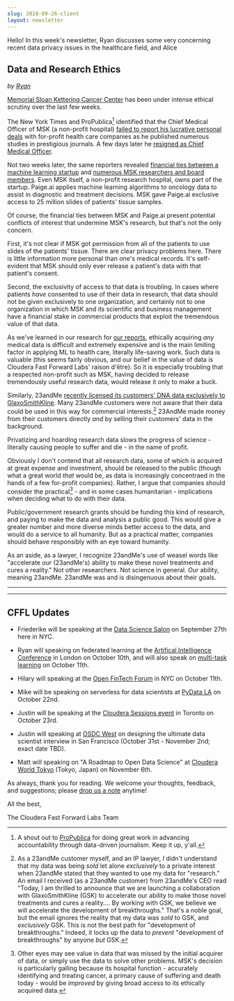 ```yaml
---
slug: 2018-09-26-client
layout: newsletter
---
```


Hello!  In this week's newsletter, Ryan discusses some very concerning recent data privacy issues in the healthcare field, and Alice


## Data and Research Ethics
_by [Ryan](https://twitter.com/jqpubliq)_

[Memorial Sloan Kettering Cancer Center](https://www.mskcc.org/) has been under intense ethical scrutiny over the last few weeks.

The New York Times and ProPublica[^propub] identified that the Chief Medical Officer of MSK (a non-profit hospital) [failed to report his lucrative personal deals](https://www.nytimes.com/2018/09/08/health/jose-baselga-cancer-memorial-sloan-kettering.html) with for-profit health care companies as he published numerous studies in prestigious journals. A few days later he [resigned as Chief Medical Officer](https://www.nytimes.com/2018/09/13/health/jose-baselga-cancer-memorial-sloan-kettering.html).

Not two weeks later, the same reporters revealed [financial ties between a machine learning startup](https://paige.ai) and [numerous MSK researchers and board members](https://www.nytimes.com/2018/09/20/health/memorial-sloan-kettering-cancer-paige-ai.html). Even MSK itself, a non-profit research hospital, owns part of the startup. Paige.ai applies machine learning algorithms to oncology data to assist in diagnostic and treatment decisions. MSK gave Paige.ai exclusive access to 25 million slides of patients' tissue samples.

Of course, the financial ties between MSK and Paige.ai present potential conflicts of interest that undermine MSK's research, but that's not the only concern.

First, it's not clear if MSK got permission from all of the patients to use slides of the patients' tissue. There are clear privacy problems here. There is little information more personal than one's medical records. It's self-evident that MSK should only ever release a patient's data with that patient's consent.

Second, the exclusivity of access to that data is troubling. In cases where patients _have_ consented to use of their data in research, that data should not be given exclusively to one organization, and certainly not to one organization in which MSK and its scientific and business management have a financial stake in commercial products that exploit the tremendous value of that data.

As we've learned in our research for [our reports](https://www.cloudera.com/products/fast-forward-labs-research/fast-forward-labs-research-reports.html), ethically acquiring _any_ medical data is difficult and extremely expensive and is the main limiting factor in applying ML to health care, literally life-saving work. Such data is valuable (this seems fairly obvious, and our belief in the value of data is Cloudera Fast Forward Labs' raison d'être). So it is especially troubling that a respected non-profit such as MSK, having decided to release tremendously useful research data, would release it only to make a buck.

Similarly, 23andMe [recently licensed its customers' DNA data exclusively to GlaxoSmithKline](https://www.wired.com/story/23andme-glaxosmithkline-pharma-deal/). Many 23andMe customers were not aware that their data could be used in this way for commercial interests.[^gsk] 23AndMe made money from their customers directly _and_ by selling their customers' data in the background.

Privatizing and hoarding research data slows the progress of science - literally causing people to suffer and die - in the name of profit.

Obviously I don't contend that all research data, some of which is acquired at great expense and investment, should be released to the public (though what a great world _that_ would be, as data is increasingly concentraed in the hands of a few for-profit companies). Rather, I argue that companies should consider the practical[^prac] - and in some cases humanitarian - implications when deciding what to do with their data.

Public/government research grants should be funding this kind of research, and paying to make the data and analysis a public good. This would give a greater number and more diverse minds better access to the data, and would do a service to all humanity. But as a practical matter, companies should behave responsibly with an eye toward humanity.

[^propub]: A shout out to [ProPublica](https://www.propublica.org/) for doing great work in advancing accountability through data-driven journalism. Keep it up, y'all.

[^gsk]: As a 23andMe customer myself, and an IP lawyer, _I_ didn't understand that my data was being _sold_ let alone _exclusively_ to a private interest when 23andMe stated that they wanted to use my data for "research." An email I received (as a 23andMe customer) from 23andMe's CEO read "Today, I am thrilled to announce that we are launching a collaboration with GlaxoSmithKline (GSK) to accelerate our ability to make those novel treatments and cures a reality.... By working with GSK, we believe we will accelerate the development of breakthroughs." That's a noble goal, but the email ignores the reality that my data was _sold_ to GSK, and _exclusively_ GSK. This is not the best path for "development of breakthroughs." Indeed, it locks up the data to _prevent_ "development of breakthroughs" by anyone _but_ GSK.

As an aside, as a lawyer, I recognize 23andMe's use of weasel words like "accelerate _our_ (23andMe's) ability to make these novel treatments and cures a reality." Not other researchers. Not science in general. _Our_ ability, meaning 23andMe. 23andMe was and is disingenuous about their goals.

[^prac]: Other eyes may see value in data that was missed by the initial acquirer of data, or simply use the data to solve other problems. MSK's decision is particularly galling because its hospital function - accurately identifying and treating cancer, a primary cause of suffering and death today - would be _improved_ by giving broad access to its ethically acquired data.

---


---

## CFFL Updates

* Friederike will be speaking at the [Data Science Salon](https://www.eventbrite.com/e/data-science-salon-nyc-tickets-40072527007) on September 27th here in NYC.

* Ryan will speaking on federated learning at the [Artifical Intelligence Conference](https://conferences.oreilly.com/artificial-intelligence/ai-eu/public/schedule/detail/70309) in London on October 10th, and will also speak on [multi-task learning](https://conferences.oreilly.com/artificial-intelligence/ai-eu/public/schedule/detail/70266) on October 11th.

* Hilary will speaking at the [Open FinTech Forum](https://events.linuxfoundation.org/events/open-fintech-forum-2018/) in NYC on October 11th.

* Mike will be speaking on serverless for data scientists at [PyData LA](https://pydata.org/la2018/) on October 22nd.

* Justin will be speaking at the [Cloudera Sessions event](https://www.cloudera.com/more/events/sessions/toronto.html) in Toronto on October 23rd.

* Justin will speaking at [OSDC West](https://odsc.com/training/portfolio/designing-the-ultimate-data-scientist-interview) on designing the ultimate data scientist interview in San Francisco (October 31st - November 2nd; exact date TBD).

* Matt will speaking on "A Roadmap to Open Data Science" at [Cloudera World Tokyo](http://clouderaworldtokyo.com/2018/sE-04.html) (Tokyo, Japan) on November 6th.

As always, thank you for reading. We welcome your thoughts, feedback, and suggestions; please [drop us a note](mailto:cffl@cloudera.com) anytime!

All the best,

The Cloudera Fast Forward Labs Team
